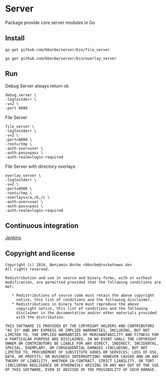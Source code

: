 # Server

Package provide core server modules in Go

## Install

`go get github.com/bborbe/server/bin/file_server`

`go get github.com/bborbe/server/bin/overlay_server`

## Run

Debug Server always return ok  

```
debug_server \
-logtostderr \
-v=2 \
-port 8080
```

File Server

```
file_server \
-logtostderr \
-v=2 \
-port=8080 \
-root=/tmp \
-auth-user=user \
-auth-pass=pass \
-auth-realm=login-required
```

File Server with directory overlays

```
overlay_server \
-logtostderr \
-v=2 \
-port=8080 \
-root=/tmp \
-overlays=/a,/b,/c \ 
-auth-user=user \
-auth-pass=pass \
-auth-realm=login-required
```

## Continuous integration

[Jenkins](https://www.benjamin-borbe.de/jenkins/job/Go-Server/)

## Copyright and license

    Copyright (c) 2016, Benjamin Borbe <bborbe@rocketnews.de>
    All rights reserved.
    
    Redistribution and use in source and binary forms, with or without
    modification, are permitted provided that the following conditions are
    met:
    
       * Redistributions of source code must retain the above copyright
         notice, this list of conditions and the following disclaimer.
       * Redistributions in binary form must reproduce the above
         copyright notice, this list of conditions and the following
         disclaimer in the documentation and/or other materials provided
         with the distribution.

    THIS SOFTWARE IS PROVIDED BY THE COPYRIGHT HOLDERS AND CONTRIBUTORS
    "AS IS" AND ANY EXPRESS OR IMPLIED WARRANTIES, INCLUDING, BUT NOT
    LIMITED TO, THE IMPLIED WARRANTIES OF MERCHANTABILITY AND FITNESS FOR
    A PARTICULAR PURPOSE ARE DISCLAIMED. IN NO EVENT SHALL THE COPYRIGHT
    OWNER OR CONTRIBUTORS BE LIABLE FOR ANY DIRECT, INDIRECT, INCIDENTAL,
    SPECIAL, EXEMPLARY, OR CONSEQUENTIAL DAMAGES (INCLUDING, BUT NOT
    LIMITED TO, PROCUREMENT OF SUBSTITUTE GOODS OR SERVICES; LOSS OF USE,
    DATA, OR PROFITS; OR BUSINESS INTERRUPTION) HOWEVER CAUSED AND ON ANY
    THEORY OF LIABILITY, WHETHER IN CONTRACT, STRICT LIABILITY, OR TORT
    (INCLUDING NEGLIGENCE OR OTHERWISE) ARISING IN ANY WAY OUT OF THE USE
    OF THIS SOFTWARE, EVEN IF ADVISED OF THE POSSIBILITY OF SUCH DAMAGE.
